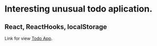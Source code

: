 # Interesting unusual todo aplication.
## React, ReactHooks, localStorage

Link for view [Todo App](https://react-todo-app-pearl-nine.vercel.app/).

